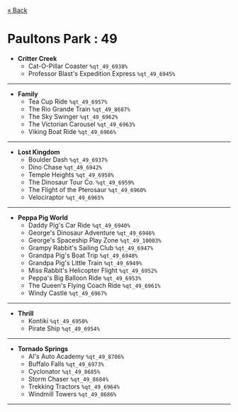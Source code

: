 <a href="../parks_available.md">&laquo; Back</a>
# Paultons Park : 49
 - **Critter Creek** 
   - Cat-O-Pillar Coaster `%qt_49_6938%`
   - Professor Blast's Expedition Express `%qt_49_6945%`
---
 - **Family** 
   - Tea Cup Ride `%qt_49_6957%`
   - The Rio Grande Train `%qt_49_8687%`
   - The Sky Swinger `%qt_49_6962%`
   - The Victorian Carousel `%qt_49_6963%`
   - Viking Boat Ride `%qt_49_6966%`
---
 - **Lost Kingdom** 
   - Boulder Dash `%qt_49_6937%`
   - Dino Chase `%qt_49_6942%`
   - Temple Heights `%qt_49_6958%`
   - The Dinosaur Tour Co. `%qt_49_6959%`
   - The Flight of the Pterosaur `%qt_49_6960%`
   - Velociraptor `%qt_49_6965%`
---
 - **Peppa Pig World** 
   - Daddy Pig's Car Ride `%qt_49_6940%`
   - George's Dinosaur Adventure `%qt_49_6946%`
   - George's Spaceship Play Zone `%qt_49_10003%`
   - Grampy Rabbit's Sailing Club `%qt_49_6947%`
   - Grandpa Pig's Boat Trip `%qt_49_6948%`
   - Grandpa Pig's Little Train `%qt_49_6949%`
   - Miss Rabbit's Helicopter Flight `%qt_49_6952%`
   - Peppa's Big Balloon Ride `%qt_49_6953%`
   - The Queen's Flying Coach Ride `%qt_49_6961%`
   - Windy Castle `%qt_49_6967%`
---
 - **Thrill** 
   - Kontiki `%qt_49_6950%`
   - Pirate Ship `%qt_49_6954%`
---
 - **Tornado Springs** 
   - Al's Auto Academy `%qt_49_8706%`
   - Buffalo Falls `%qt_49_6973%`
   - Cyclonator `%qt_49_8685%`
   - Storm Chaser `%qt_49_8684%`
   - Trekking Tractors `%qt_49_6964%`
   - Windmill Towers `%qt_49_8686%`
---